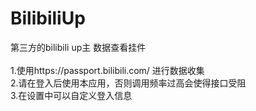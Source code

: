 # BilibiliUp
第三方的bilibili up主 数据查看挂件
<br/><br/>
1.使用https://passport.bilibili.com/ 进行数据收集<br/>
2.请在登入后使用本应用，否则调用频率过高会使得接口受阻<br/>
3.在设置中可以自定义登入信息

